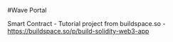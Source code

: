 #Wave Portal

Smart Contract - Tutorial project from buildspace.so - https://buildspace.so/p/build-solidity-web3-app
